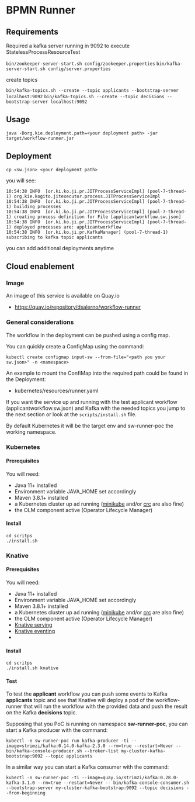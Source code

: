 # BPMN Runner

## Requirements

Required a kafka server running in 9092 to execute StatelessProcessResourceTest

```bin/zookeeper-server-start.sh config/zookeeper.properties```
```bin/kafka-server-start.sh config/server.properties```

create topics

```bin/kafka-topics.sh --create --topic applicants --bootstrap-server localhost:9092```
```bin/kafka-topics.sh --create --topic decisions --bootstrap-server localhost:9092```


## Usage

```java -Dorg.kie.deployment.path=<your deployment path> -jar target/workflow-runner.jar```

## Deployment

```cp <sw.json> <your deployment path>```

you will see:

```
10:54:38 INFO  [or.ki.ko.ji.pr.JITProcessServiceImpl] (pool-7-thread-1) org.kie.kogito.jitexecutor.process.JITProcessServiceImpl
10:54:38 INFO  [or.ki.ko.ji.pr.JITProcessServiceImpl] (pool-7-thread-1) building processes
10:54:38 INFO  [or.ki.ko.ji.pr.JITProcessServiceImpl] (pool-7-thread-1) creating process definition for File [applicantworkflow.sw.json]
10:54:38 INFO  [or.ki.ko.ji.pr.JITProcessServiceImpl] (pool-7-thread-1) deployed processes are: applicantworkflow
10:54:38 INFO  [or.ki.ko.ji.pr.KafkaManager] (pool-7-thread-1) subscribing to kafka topic applicants
```
you can add additional deployments anytime

## Cloud enablement
### Image
An image of this service is available on Quay.io
- https://quay.io/repository/dsalerno/workflow-runner

### General considerations
The workflow in the deployment can be pushed using a config map. 

You can quickly create a ConfigMap using the command:

``` kubectl create configmap input-sw --from-file="<path you your sw.json>" -n <namespace> ```

An example to mount the ConfiMap into the required path could be found in the Deployment:
- kubernetes/resources/runner.yaml

If you want the service up and running with the test applicant workflow (applicantworkflow.sw.json) and Kafka with the needed topics you 
jump to the next section or look at the ```scripts/install.sh``` file. 

By default Kubernetes it will be the target env and sw-runner-poc the working namespace.

### Kubernetes
#### Prerequisites
You will need:
- Java 11+ installed
- Environment variable JAVA_HOME set accordingly
- Maven 3.8.1+ installed
- a Kubernetes cluster up ad running ([minikube](https://kubernetes.io/docs/tasks/tools/install-minikube/) and/or [crc](https://developers.redhat.com/products/codeready-containers/overview) are also fine)
- the OLM component active (Operator Lifecycle Manager)
#### Install
```
cd scritps
./install.sh
```
### Knative
#### Prerequisites
You will need:
- Java 11+ installed
- Environment variable JAVA_HOME set accordingly
- Maven 3.8.1+ installed
- a Kubernetes cluster up ad running ([minikube](https://kubernetes.io/docs/tasks/tools/install-minikube/) and/or [crc](https://developers.redhat.com/products/codeready-containers/overview) are also fine)
- the OLM component active (Operator Lifecycle Manager)
- [Knative serving](https://knative.dev/docs/install/)
- [Knative eventing]((https://knative.dev/docs/install/))
- 
#### Install
```
cd scritps
./install.sh knative
```

#### Test
To test the **applicant** workflow you can push some events to Kafka **applicants** topic and see that Knative will deploy 
a pod of the workflow-runner that will run the workflow with the provided data and push the result on the Kafka 
**decisions** topic.

Supposing that you PoC is running on namespace **sw-runner-poc**, you can start a Kafka producer with the command:

```kubectl -n sw-runner-poc run kafka-producer -ti --image=strimzi/kafka:0.14.0-kafka-2.3.0 --rm=true --restart=Never -- bin/kafka-console-producer.sh --broker-list my-cluster-kafka-bootstrap:9092 --topic applicants ```

In a similar way you can start a Kafka consumer with the command:

```kubectl -n sw-runner-poc -ti --image=quay.io/strimzi/kafka:0.28.0-kafka-3.1.0 --rm=true --restart=Never -- bin/kafka-console-consumer.sh --bootstrap-server my-cluster-kafka-bootstrap:9092 --topic decisions --from-beginning```
